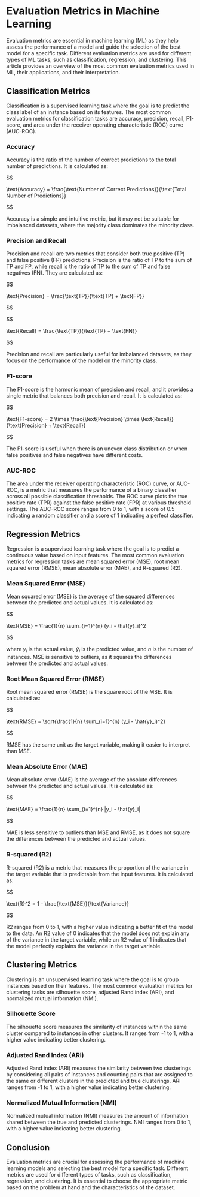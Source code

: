 # Evaluation Metrics in Machine Learning

Evaluation metrics are essential in machine learning (ML) as they help assess the performance of a model and guide the selection of the best model for a specific task. Different evaluation metrics are used for different types of ML tasks, such as classification, regression, and clustering. This article provides an overview of the most common evaluation metrics used in ML, their applications, and their interpretation.

## Classification Metrics

Classification is a supervised learning task where the goal is to predict the class label of an instance based on its features. The most common evaluation metrics for classification tasks are accuracy, precision, recall, F1-score, and area under the receiver operating characteristic (ROC) curve (AUC-ROC).

### Accuracy

Accuracy is the ratio of the number of correct predictions to the total number of predictions. It is calculated as:


$$

\text{Accuracy} = \frac{\text{Number of Correct Predictions}}{\text{Total Number of Predictions}}

$$


Accuracy is a simple and intuitive metric, but it may not be suitable for imbalanced datasets, where the majority class dominates the minority class.

### Precision and Recall

Precision and recall are two metrics that consider both true positive (TP) and false positive (FP) predictions. Precision is the ratio of TP to the sum of TP and FP, while recall is the ratio of TP to the sum of TP and false negatives (FN). They are calculated as:


$$

\text{Precision} = \frac{\text{TP}}{\text{TP} + \text{FP}}

$$



$$

\text{Recall} = \frac{\text{TP}}{\text{TP} + \text{FN}}

$$


Precision and recall are particularly useful for imbalanced datasets, as they focus on the performance of the model on the minority class.

### F1-score

The F1-score is the harmonic mean of precision and recall, and it provides a single metric that balances both precision and recall. It is calculated as:


$$

\text{F1-score} = 2 \times \frac{\text{Precision} \times \text{Recall}}{\text{Precision} + \text{Recall}}

$$


The F1-score is useful when there is an uneven class distribution or when false positives and false negatives have different costs.

### AUC-ROC

The area under the receiver operating characteristic (ROC) curve, or AUC-ROC, is a metric that measures the performance of a binary classifier across all possible classification thresholds. The ROC curve plots the true positive rate (TPR) against the false positive rate (FPR) at various threshold settings. The AUC-ROC score ranges from 0 to 1, with a score of 0.5 indicating a random classifier and a score of 1 indicating a perfect classifier.

## Regression Metrics

Regression is a supervised learning task where the goal is to predict a continuous value based on input features. The most common evaluation metrics for regression tasks are mean squared error (MSE), root mean squared error (RMSE), mean absolute error (MAE), and R-squared (R2).

### Mean Squared Error (MSE)

Mean squared error (MSE) is the average of the squared differences between the predicted and actual values. It is calculated as:


$$

\text{MSE} = \frac{1}{n} \sum_{i=1}^{n} (y_i - \hat{y}_i)^2

$$


where $y_i$ is the actual value, $\hat{y}_i$ is the predicted value, and $n$ is the number of instances. MSE is sensitive to outliers, as it squares the differences between the predicted and actual values.

### Root Mean Squared Error (RMSE)

Root mean squared error (RMSE) is the square root of the MSE. It is calculated as:


$$

\text{RMSE} = \sqrt{\frac{1}{n} \sum_{i=1}^{n} (y_i - \hat{y}_i)^2}

$$


RMSE has the same unit as the target variable, making it easier to interpret than MSE.

### Mean Absolute Error (MAE)

Mean absolute error (MAE) is the average of the absolute differences between the predicted and actual values. It is calculated as:


$$

\text{MAE} = \frac{1}{n} \sum_{i=1}^{n} |y_i - \hat{y}_i|

$$


MAE is less sensitive to outliers than MSE and RMSE, as it does not square the differences between the predicted and actual values.

### R-squared (R2)

R-squared (R2) is a metric that measures the proportion of the variance in the target variable that is predictable from the input features. It is calculated as:


$$

\text{R}^2 = 1 - \frac{\text{MSE}}{\text{Variance}}

$$


R2 ranges from 0 to 1, with a higher value indicating a better fit of the model to the data. An R2 value of 0 indicates that the model does not explain any of the variance in the target variable, while an R2 value of 1 indicates that the model perfectly explains the variance in the target variable.

## Clustering Metrics

Clustering is an unsupervised learning task where the goal is to group instances based on their features. The most common evaluation metrics for clustering tasks are silhouette score, adjusted Rand index (ARI), and normalized mutual information (NMI).

### Silhouette Score

The silhouette score measures the similarity of instances within the same cluster compared to instances in other clusters. It ranges from -1 to 1, with a higher value indicating better clustering.

### Adjusted Rand Index (ARI)

Adjusted Rand index (ARI) measures the similarity between two clusterings by considering all pairs of instances and counting pairs that are assigned to the same or different clusters in the predicted and true clusterings. ARI ranges from -1 to 1, with a higher value indicating better clustering.

### Normalized Mutual Information (NMI)

Normalized mutual information (NMI) measures the amount of information shared between the true and predicted clusterings. NMI ranges from 0 to 1, with a higher value indicating better clustering.

## Conclusion

Evaluation metrics are crucial for assessing the performance of machine learning models and selecting the best model for a specific task. Different metrics are used for different types of tasks, such as classification, regression, and clustering. It is essential to choose the appropriate metric based on the problem at hand and the characteristics of the dataset.
